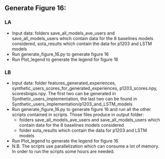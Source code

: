 ## Generate Figure 16:

### LA
* Input data: folders save_all_models_ave_users and save_all_models_users which contain data for the 8 baselines models considered, sota_results which contain the data for p1203 and LSTM models
* Run generate_figure_16.py to generate figure 16
* Run Plot_legend to generate the legend for figure 16

### LB
* Input data: folder features_generated_experiences, synthetic_users_scores_for_generated_experiences, p1203_scores.npy, scoresbiqps.npy. The first two can be generated in Synthetic_users_implementation, the last two can be found in Synthetic_users_implementation/p1203_and_LSTM_models 
* Run generate_figure_16.py to generate figure 16 and run all the other scripts contained in scripts. Those files produce in output folder:
  * folders save_all_models_ave_users and save_all_models_users which contain data for the 8 baselines models considered
  * folder sota_results which contain the data for p1203 and LSTM models
* Run Plot_legend to generate the legend for figure 16
* N.B. The scripts use parallelization which can consume a lot of memory. In order to run the scripts some hours are needed. 

